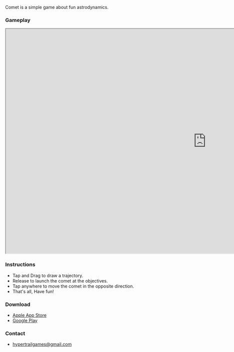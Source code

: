 
Comet is a simple game about fun astrodynamics.

### Gameplay

<iframe width="1280" height="720" src="https://www.youtube.com/embed/yhiXR4tY0U8"></iframe>

### Instructions

* Tap and Drag to draw a trajectory.
* Release to launch the comet at the objectives.
* Tap anywhere to move the comet in the opposite direction.
* That's all, Have fun!

### Download
* [Apple App Store](https://google.com) 
* [Google Play](https://play.google.com/store/apps/details?id=com.AlternativeControls.Comet) 

### Contact
* hypertrailgames@gmail.com
